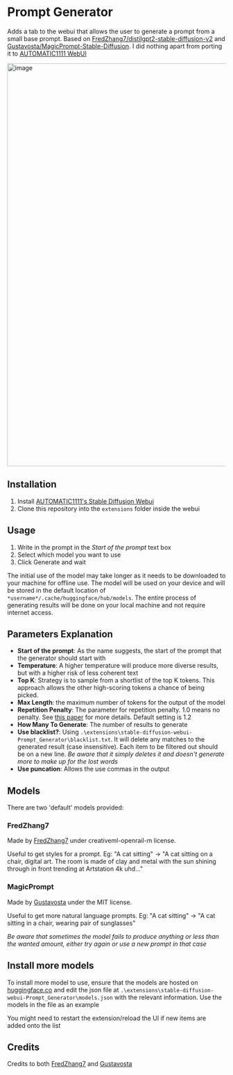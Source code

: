 # Prompt Generator

Adds a tab to the webui that allows the user to generate a prompt from a small base prompt. Based on [FredZhang7/distilgpt2-stable-diffusion-v2](https://huggingface.co/FredZhang7/distilgpt2-stable-diffusion-v2) and [Gustavosta/MagicPrompt-Stable-Diffusion](https://huggingface.co/Gustavosta/MagicPrompt-Stable-Diffusion). I did nothing apart from porting it to [AUTOMATIC1111 WebUI](https://github.com/AUTOMATIC1111/stable-diffusion-webui)

<img width="928" alt="image" src="https://user-images.githubusercontent.com/8998556/218254854-aa59f924-53b1-4514-95bb-20077b7c5aab.png">



## Installation

1. Install [AUTOMATIC1111's Stable Diffusion Webui](https://github.com/AUTOMATIC1111/stable-diffusion-webui)
2. Clone this repository into the `extensions` folder inside the webui

## Usage

1. Write in the prompt in the *Start of the prompt* text box
2. Select which model you want to use
3. Click Generate and wait

The initial use of the model may take longer as it needs to be downloaded to your machine for offline use. The model will be used on your device and will be stored in the default location of `*username*/.cache/huggingface/hub/models`. The entire process of generating results will be done on your local machine and not require internet access.

## Parameters Explanation

- **Start of the prompt**: As the name suggests, the start of the prompt that the generator should start with
- **Temperature**: A higher temperature will produce more diverse results, but with a higher risk of less coherent text
- **Top K**: Strategy is to sample from a shortlist of the top K tokens. This approach allows the other high-scoring tokens a chance of being picked.
- **Max Length**: the maximum number of tokens for the output of the model
- **Repetition Penalty**: The parameter for repetition penalty. 1.0 means no penalty. See [this paper](https://arxiv.org/pdf/1909.05858.pdf) for more details. Default setting is 1.2
- **How Many To Generate**: The number of results to generate
- **Use blacklist?**: Using `.\extensions\stable-diffusion-webui-Prompt_Generator\blacklist.txt`. It will delete any matches to the generated result (case insensitive). Each item to be filtered out should be on a new line. *Be aware that it simply deletes it and doesn't generate more to make up for the lost words*
- **Use puncation**: Allows the use commas in the output

## Models

There are two 'default' models provided:

### FredZhang7

Made by [FredZhang7](https://huggingface.co/FredZhang7) under creativeml-openrail-m license. 

Useful to get styles for a prompt. Eg: "A cat sitting" -> "A cat sitting on a chair, digital art. The room is made of clay and metal with the sun shining through in front trending at Artstation 4k uhd..."

### MagicPrompt

Made by [Gustavosta](https://huggingface.co/Gustavosta) under the MIT license. 

Useful to get more natural language prompts. Eg: "A cat sitting" -> "A cat sitting in a chair, wearing pair of sunglasses"

*Be aware that sometimes the model fails to produce anything or less than the wanted amount, either try again or use a new prompt in that case*

## Install more models

To install more model to use, ensure that the models are hosted on [huggingface.co](https://huggingface.co) and edit the json file at `.\extensions\stable-diffusion-webui-Prompt_Generator\models.json` with the relevant information. Use the models in the file as an example

You might need to restart the extension/reload the UI if new items are added onto the list

## Credits

Credits to both [FredZhang7](https://huggingface.co/FredZhang7) and [Gustavosta](https://huggingface.co/Gustavosta)
